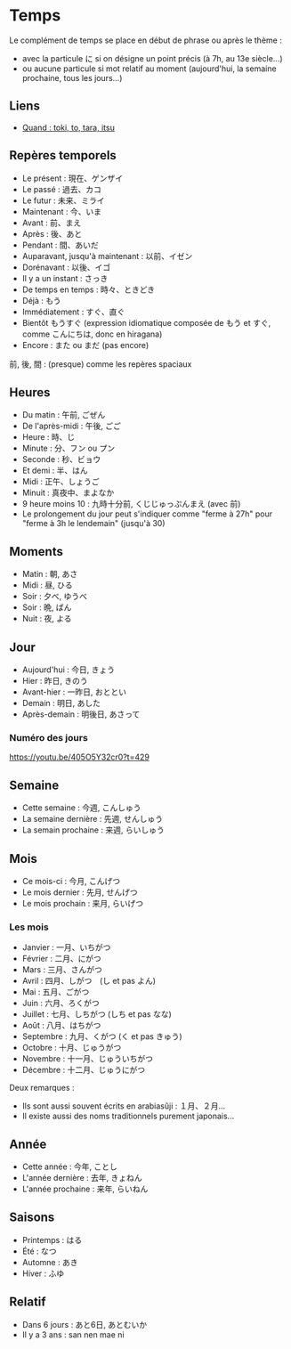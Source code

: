 # Temps

Le complément de temps se place en début de phrase ou après le thème :

- avec la particule に si on désigne un point précis (à 7h, au 13e siècle...)
- ou aucune particule si mot relatif au moment (aujourd'hui, la semaine prochaine, tous les jours...)

## Liens

- [Quand : toki, to, tara, itsu](https://guidedujaponais.fr/expressions/quand-en-japonais-toki-to-tara-itsu-en-japonais/)

## Repères temporels

- Le présent : 現在、ゲンザイ
- Le passé : 過去、カコ
- Le futur : 未来、ミライ
- Maintenant : 今、いま
- Avant : 前、まえ
- Après : 後、あと
- Pendant : 間、あいだ
- Auparavant, jusqu'à maintenant : 以前、イゼン
- Dorénavant : 以後、イゴ
- Il y a un instant : さっき
- De temps en temps : 時々、ときどき
- Déjà : もう
- Immédiatement : すぐ、直ぐ
- Bientôt もうすぐ (expression idiomatique composée de もう et すぐ, comme こんにちは, donc en hiragana)
- Encore : また ou まだ (pas encore)

前, 後, 間 : (presque) comme les repères spaciaux

## Heures

- Du matin : 午前, ごぜん
- De l'après-midi : 午後, ごご
- Heure : 時、じ
- Minute : 分、フン ou プン
- Seconde : 秒、ビョウ
- Et demi : 半、はん
- Midi : 正午、しょうご
- Minuit : 真夜中、まよなか
- 9 heure moins 10 : 九時十分前, くじじゅっぷんまえ (avec 前)
- Le prolongement du jour peut s'indiquer comme "ferme à 27h" pour "ferme à 3h le lendemain" (jusqu'à 30)

## Moments

- Matin : 朝, あさ
- Midi : 昼, ひる
- Soir : 夕べ, ゆうべ
- Soir : 晩, ばん
- Nuit : 夜, よる

## Jour

- Aujourd'hui : 今日, きょう
- Hier : 昨日, きのう
- Avant-hier : 一昨日, おととい
- Demain : 明日, あした
- Après-demain : 明後日, あさって

### Numéro des jours

https://youtu.be/405O5Y32cr0?t=429

## Semaine

- Cette semaine : 今週, こんしゅう
- La semaine dernière : 先週, せんしゅう
- La semain prochaine : 来週, らいしゅう

## Mois

- Ce mois-ci : 今月, こんげつ
- Le mois dernier : 先月, せんげつ
- Le mois prochain : 来月, らいげつ

### Les mois

- Janvier : 一月、いちがつ
- Février : 二月、にがつ
- Mars : 三月、さんがつ
- Avril : 四月、しがつ　(し et pas よん)
- Mai : 五月、ごがつ
- Juin : 六月、ろくがつ
- Juillet : 七月、しちがつ (しち et pas なな)
- Août : 八月、はちがつ
- Septembre : 九月、くがつ (く et pas きゅう)
- Octobre : 十月、じゅうがつ
- Novembre : 十一月、じゅういちがつ
- Décembre : 十二月、じゅうにがつ

Deux remarques :

- Ils sont aussi souvent écrits en arabiasûji : １月、２月…
- Il existe aussi des noms traditionnels purement japonais...

## Année

- Cette année : 今年, ことし
- L'année dernière : 去年, きょねん
- L'année prochaine : 来年, らいねん

## Saisons

- Printemps : はる
- Été : なつ
- Automne : あき
- Hiver : ふゆ

## Relatif

- Dans 6 jours : あと6日, あとむいか
- Il y a 3 ans : san nen mae ni
